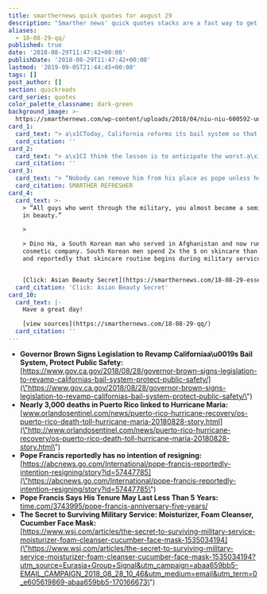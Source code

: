 ```yaml
---
title: smarthernews quick quotes for august 29
description: "Smarther news' quick quotes stacks are a fast way to get the day's news straight from the source. #shnquickquotes visit www.smarthernews.com for more th\x1F\x18\x0E"
aliases:
  - 18-08-29-qq/
published: true
date: '2018-08-29T11:47:42+00:00'
publishDate: '2018-08-29T11:47:42+00:00'
lastmod: '2019-09-05T21:44:45+00:00'
tags: []
post_author: []
section: quickreads
card_series: quotes
color_palette_classname: dark-green
background_image: >-
  https://smarthernews.com/wp-content/uploads/2018/04/niu-niu-600592-unsplash-scaled.jpg
card_1:
  card_text: "> a\x1CToday, California reforms its bail system so that rich and poor alike are treated fairly.”\n> \n> CA Gov. Jerry Brown signing a new bill into law aimed at abolishing money bail for those awaiting trial and replacing it with a risk-based assessment system focused on the defendant's risk to public safety and likelihood to return to court."
  card_citation: ''
card_2:
  card_text: "> a\x1CI think the lesson is to anticipate the worst.a\x1D\n> \n> Puerto Rico's governor, Ricardo RossellA3, on the latest official figures on Hurricane Maria's devastation, raising the death toll from 64 to 2,975."
  card_citation: ''
card_3:
  card_text: "> “Nobody can remove him from his place as pope unless he himself decides to go. Thata\x19s the Church law.”\n> \n> Papal biographer Gerald Oa\x19Connell to ABC News on reports that Pope Francis doesn't intend to resign amid allegations he knew about the latest clergy abuse scandal for years. His papacy began in 2013 and in 2015 he said he didn't expect it to last more than 5 years.\n\n[SMARTHER REFRESHER](https://smarthernews.com/catholic-church/)"
  card_citation: SMARTHER REFRESHER
card_4:
  card_text: >-
    > “All guys who went through the military, you almost become a semi-expert
    in beauty.”

    > 

    > Dino Ha, a South Korean man who served in Afghanistan and now runs a
    cosmetic company. South Korean men spend 2x the $ on skincare than others
    and reportedly that skincare routine begins during military service.


    [Click: Asian Beauty Secret](https://smarthernews.com/18-08-29-essence/)
  card_citation: 'Click: Asian Beauty Secret'
card_10:
  card_text: |-
    Have a great day!

    [view sources](https://smarthernews.com/18-08-29-qq/)
  card_citation: ''
---
```

*   **Governor Brown Signs Legislation to Revamp Californiaa\\u0019s Bail System, Protect Public Safety:**  
    [https://www.gov.ca.gov/2018/08/28/governor-brown-signs-legislation-to-revamp-californias-bail-system-protect-public-safety/](\"https://www.gov.ca.gov/2018/08/28/governor-brown-signs-legislation-to-revamp-californias-bail-system-protect-public-safety/\")
*   **Nearly 3,000 deaths in Puerto Rico linked to Hurricane Maria:**  
    [www.orlandosentinel.com/news/puerto-rico-hurricane-recovery/os-puerto-rico-death-toll-hurricane-maria-20180828-story.html](\"http://www.orlandosentinel.com/news/puerto-rico-hurricane-recovery/os-puerto-rico-death-toll-hurricane-maria-20180828-story.html\")
*   **Pope Francis reportedly has no intention of resigning:**  
    [https://abcnews.go.com/International/pope-francis-reportedly-intention-resigning/story?id=57447785](\"https://abcnews.go.com/International/pope-francis-reportedly-intention-resigning/story?id=57447785\")
*   **Pope Francis Says His Tenure May Last Less Than 5 Years:**  
    [time.com/3743995/pope-francis-anniversary-five-years/](\"http://time.com/3743995/pope-francis-anniversary-five-years/\")
*   **The Secret to Surviving Military Service: Moisturizer, Foam Cleanser, Cucumber Face Mask:**  
    [https://www.wsj.com/articles/the-secret-to-surviving-military-service-moisturizer-foam-cleanser-cucumber-face-mask-1535034194](\"https://www.wsj.com/articles/the-secret-to-surviving-military-service-moisturizer-foam-cleanser-cucumber-face-mask-1535034194?utm_source=Eurasia+Group+Signal&utm_campaign=abaa659bb5-EMAIL_CAMPAIGN_2018_08_28_10_46&utm_medium=email&utm_term=0_e605619869-abaa659bb5-170166673\")